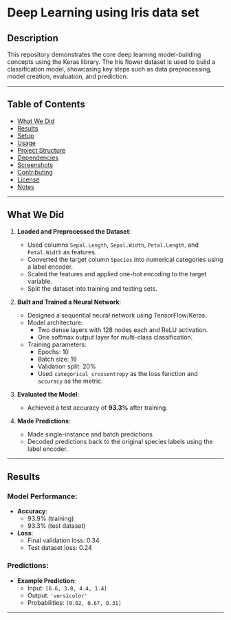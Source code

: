 # Deep Learning using Iris data set

## Description
This repository demonstrates the core deep learning model-building concepts using the Keras library. The Iris flower dataset is used to build a classification model, showcasing key steps such as data preprocessing, model creation, evaluation, and prediction.

---

## Table of Contents
- [What We Did](#what-we-did)
- [Results](#results)
- [Setup](#setup)
- [Usage](#usage)
- [Project Structure](#project-structure)
- [Dependencies](#dependencies)
- [Screenshots](#screenshots)
- [Contributing](#contributing)
- [License](#license)
- [Notes](#notes)

---

## What We Did
1. **Loaded and Preprocessed the Dataset**:
   - Used columns `Sepal.Length`, `Sepal.Width`, `Petal.Length`, and `Petal.Width` as features.
   - Converted the target column `Species` into numerical categories using a label encoder.
   - Scaled the features and applied one-hot encoding to the target variable.
   - Split the dataset into training and testing sets.

2. **Built and Trained a Neural Network**:
   - Designed a sequential neural network using TensorFlow/Keras.
   - Model architecture:
     - Two dense layers with 128 nodes each and ReLU activation.
     - One softmax output layer for multi-class classification.
   - Training parameters:
     - Epochs: 10
     - Batch size: 16
     - Validation split: 20%
     - Used `categorical_crossentropy` as the loss function and `accuracy` as the metric.

3. **Evaluated the Model**:
   - Achieved a test accuracy of **93.3%** after training.

4. **Made Predictions**:
   - Made single-instance and batch predictions.
   - Decoded predictions back to the original species labels using the label encoder.

---

## Results
### Model Performance:
- **Accuracy**:
  - 93.9% (training)
  - 93.3% (test dataset)
- **Loss**:
  - Final validation loss: 0.34
  - Test dataset loss: 0.24

### Predictions:
- **Example Prediction**:
  - Input: `[6.6, 3.0, 4.4, 1.4]`
  - Output: `'versicolor'`
  - Probabilities: `[0.02, 0.67, 0.31]`

---

